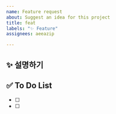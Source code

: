 ```yaml
---
name: Feature request
about: Suggest an idea for this project
title: feat
labels: "✨ Feature"
assignees: aeeazip

---
```


## ✨ 설명하기

## ✅ To Do List

- [ ] 
- [ ] 
